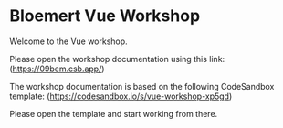 # Bloemert Vue Workshop #

Welcome to the Vue workshop.

Please open the workshop documentation using this link: (<https://09bem.csb.app/>)

The workshop documentation is based on the following CodeSandbox template: (<https://codesandbox.io/s/vue-workshop-xp5gd>)

Please open the template and start working from there.
